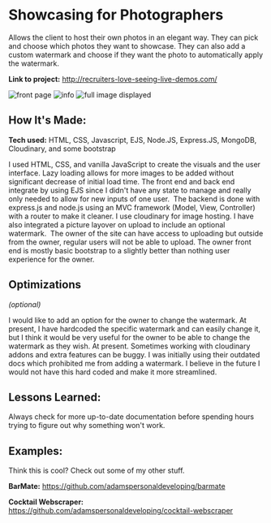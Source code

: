 # Showcasing for Photographers
Allows the client to host their own photos in an elegant way. They can pick and choose which photos they want to showcase. They can also add a custom watermark and choose if they want the photo to automatically apply the watermark. 

**Link to project:** http://recruiters-love-seeing-live-demos.com/

![front page](https://res.cloudinary.com/dllmha3wx/image/upload/v1673265718/yuki-demo-1_grehci.png)
![info](https://res.cloudinary.com/dllmha3wx/image/upload/v1673265718/yuki-demo3_d4m9vs.png)
![full image displayed](https://res.cloudinary.com/dllmha3wx/image/upload/v1673265716/yuki-demo-2_pqxt2l.png)

## How It's Made:

**Tech used:** HTML, CSS, Javascript, EJS, Node.JS, Express.JS, MongoDB, Cloudinary, and some bootstrap

I used HTML, CSS, and vanilla JavaScript to create the visuals and the user interface. Lazy loading allows for more images to be added without significant decrease of initial load time. The front end and back end integrate by using EJS since I didn't have any state to manage and really only needed to allow for new inputs of one user. 
The backend is done with express.js and node.js using an MVC framework (Model, View, Controller) with a router to make it cleaner. I use cloudinary for image hosting. I have also integrated a picture layover on upload to include an optional watermark. 
The owner of the site can have access to uploading but outside from the owner, regular users will not be able to upload. The owner front end is mostly basic bootstrap to a slightly better than nothing user experience for the owner. 

## Optimizations
*(optional)*

I would like to add an option for the owner to change the watermark. At present, I have hardcoded the specific watermark and can easily change it, but I think it would be very useful for the owner to be able to change the watermark as they wish. At present. Sometimes working with cloudinary addons and extra features can be buggy. I was initially using their outdated docs which prohibited me from adding a watermark. I believe in the future I would not have this hard coded and make it more streamlined.

## Lessons Learned:

Always check for more up-to-date documentation before spending hours trying to figure out why something won't work.  

## Examples:
Think this is cool? Check out some of my other stuff. 

**BarMate:** https://github.com/adamspersonaldeveloping/barmate

**Cocktail Webscraper:** https://github.com/adamspersonaldeveloping/cocktail-webscraper




